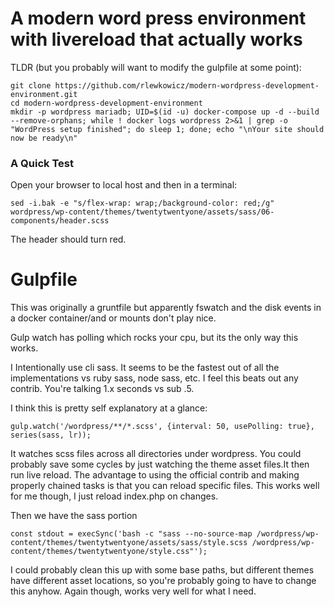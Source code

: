 # A modern word press environment with livereload that actually works
TLDR (but you probably will want to modify the gulpfile at some point):
```
git clone https://github.com/rlewkowicz/modern-wordpress-development-environment.git
cd modern-wordpress-development-environment
mkdir -p wordpress mariadb; UID=$(id -u) docker-compose up -d --build --remove-orphans; while ! docker logs wordpress 2>&1 | grep -o "WordPress setup finished"; do sleep 1; done; echo "\nYour site should now be ready\n"
```

### A Quick Test
Open your browser to local host and then in a terminal:
```
sed -i.bak -e "s/flex-wrap: wrap;/background-color: red;/g" wordpress/wp-content/themes/twentytwentyone/assets/sass/06-components/header.scss 
```

The header should turn red.


# Gulpfile

This was originally a gruntfile but apparently fswatch and the disk events in a docker container/and or mounts don't play nice.  

Gulp watch has polling which rocks your cpu, but its the only way this works. 

I Intentionally use cli sass. It seems to be the fastest out of all the implementations vs ruby sass, node sass, etc. I feel this beats out any contrib. You're talking 1.x seconds vs sub .5.

I think this is pretty self explanatory at a glance:
```
gulp.watch('/wordpress/**/*.scss', {interval: 50, usePolling: true}, series(sass, lr));
```
It watches scss files across all directories under wordpress. You could probably save some cycles by just watching the theme asset files.It then run live reload. The advantage to using the official contrib and making properly chained tasks is that you can reload specific files. This works well for me though, I just reload index.php on changes. 

Then we have the sass portion

```
const stdout = execSync('bash -c "sass --no-source-map /wordpress/wp-content/themes/twentytwentyone/assets/sass/style.scss /wordpress/wp-content/themes/twentytwentyone/style.css"');
```

I could probably clean this up with some base paths, but different themes have different asset locations, so you're probably going to have to change this anyhow. Again though, works very well for what I need.

